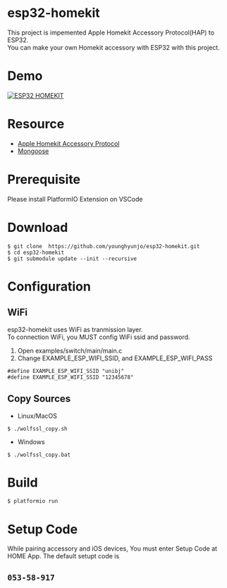 # esp32-homekit

This project is impemented Apple Homekit Accessory Protocol(HAP) to ESP32.\
You can make your own Homekit accessory with ESP32 with this project.

# Demo

[![ESP32 HOMEKIT](https://img.youtube.com/vi/OTBtEQNa-1E/0.jpg)](https://www.youtube.com/watch?v=OTBtEQNa-1E "ESP32 HOMEKIT")

# Resource

- [Apple Homekit Accessory Protocol](https://developer.apple.com/support/homekit-accessory-protocol/)
- [Mongoose](https://github.com/cesanta/mongoose)

# Prerequisite

Please install PlatformIO Extension on VSCode

# Download

```
$ git clone  https://github.com/younghyunjo/esp32-homekit.git
$ cd esp32-homekit
$ git submodule update --init --recursive
```

# Configuration

## WiFi

esp32-homekit uses WiFi as tranmission layer.\
To connection WiFi, you MUST config WiFi ssid and password.

1. Open examples/switch/main/main.c
2. Change EXAMPLE_ESP_WIFI_SSID, and EXAMPLE_ESP_WIFI_PASS

```
#define EXAMPLE_ESP_WIFI_SSID "unibj"
#define EXAMPLE_ESP_WIFI_SSID "12345678"
```

## Copy Sources

- Linux/MacOS

```
$ ./wolfssl_copy.sh
```

- Windows

```
$ ./wolfssl_copy.bat
```

# Build

```
$ platformio run
```

# Setup Code

While pairing accessory and iOS devices, You must enter Setup Code at HOME App.
The default setupt code is

## **`053-58-917`**

```

```

```

```
